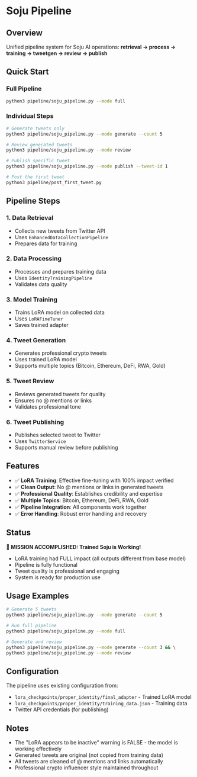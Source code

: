 # Soju Pipeline

## Overview
Unified pipeline system for Soju AI operations: **retrieval → process → training → tweetgen → review → publish**

## Quick Start

### Full Pipeline
```bash
python3 pipeline/soju_pipeline.py --mode full
```

### Individual Steps
```bash
# Generate tweets only
python3 pipeline/soju_pipeline.py --mode generate --count 5

# Review generated tweets
python3 pipeline/soju_pipeline.py --mode review

# Publish specific tweet
python3 pipeline/soju_pipeline.py --mode publish --tweet-id 1

# Post the first tweet
python3 pipeline/post_first_tweet.py
```

## Pipeline Steps

### 1. Data Retrieval
- Collects new tweets from Twitter API
- Uses `EnhancedDataCollectionPipeline`
- Prepares data for training

### 2. Data Processing
- Processes and prepares training data
- Uses `IdentityTrainingPipeline`
- Validates data quality

### 3. Model Training
- Trains LoRA model on collected data
- Uses `LoRAFineTuner`
- Saves trained adapter

### 4. Tweet Generation
- Generates professional crypto tweets
- Uses trained LoRA model
- Supports multiple topics (Bitcoin, Ethereum, DeFi, RWA, Gold)

### 5. Tweet Review
- Reviews generated tweets for quality
- Ensures no @ mentions or links
- Validates professional tone

### 6. Tweet Publishing
- Publishes selected tweet to Twitter
- Uses `TwitterService`
- Supports manual review before publishing

## Features

- ✅ **LoRA Training**: Effective fine-tuning with 100% impact verified
- ✅ **Clean Output**: No @ mentions or links in generated tweets
- ✅ **Professional Quality**: Establishes credibility and expertise
- ✅ **Multiple Topics**: Bitcoin, Ethereum, DeFi, RWA, Gold
- ✅ **Pipeline Integration**: All components work together
- ✅ **Error Handling**: Robust error handling and recovery

## Status

**🎉 MISSION ACCOMPLISHED: Trained Soju is Working!**

- LoRA training had FULL impact (all outputs different from base model)
- Pipeline is fully functional
- Tweet quality is professional and engaging
- System is ready for production use

## Usage Examples

```bash
# Generate 5 tweets
python3 pipeline/soju_pipeline.py --mode generate --count 5

# Run full pipeline
python3 pipeline/soju_pipeline.py --mode full

# Generate and review
python3 pipeline/soju_pipeline.py --mode generate --count 3 && \
python3 pipeline/soju_pipeline.py --mode review
```

## Configuration

The pipeline uses existing configuration from:
- `lora_checkpoints/proper_identity/final_adapter` - Trained LoRA model
- `lora_checkpoints/proper_identity/training_data.json` - Training data
- Twitter API credentials (for publishing)

## Notes

- The "LoRA appears to be inactive" warning is FALSE - the model is working effectively
- Generated tweets are original (not copied from training data)
- All tweets are cleaned of @ mentions and links automatically
- Professional crypto influencer style maintained throughout 